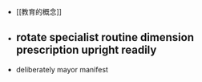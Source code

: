 - [[教育的概念]]
- rotate
  specialist 
  routine
  dimension
  prescription
  upright
  readily
	-
- deliberately
  mayor
  manifest